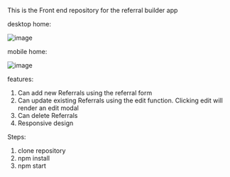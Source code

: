 This is the Front end repository for the referral builder app

desktop home:

![image](https://github.com/user-attachments/assets/b99d3dfc-ddfe-420e-9e68-8c68e7fb1c99)

mobile home:

![image](https://github.com/user-attachments/assets/7ea1fdf2-cff0-4f1c-8f6f-af267681ebfb)

features:
1. Can add new Referrals using the referral form
2. Can update existing Referrals using the edit function. Clicking edit will render an edit modal
3. Can delete Referrals
4. Responsive design

Steps:
1. clone repository
2. npm install
3. npm start

